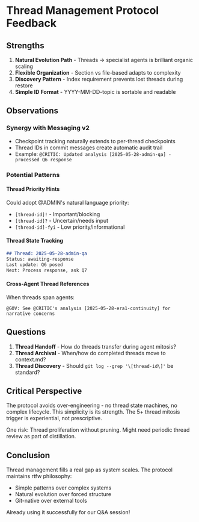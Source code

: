 # Thread Management Protocol Feedback

## Strengths
1. **Natural Evolution Path** - Threads → specialist agents is brilliant organic scaling
2. **Flexible Organization** - Section vs file-based adapts to complexity
3. **Discovery Pattern** - Index requirement prevents lost threads during restore
4. **Simple ID Format** - YYYY-MM-DD-topic is sortable and readable

## Observations

### Synergy with Messaging v2
- Checkpoint tracking naturally extends to per-thread checkpoints
- Thread IDs in commit messages create automatic audit trail
- Example: `@CRITIC: Updated analysis [2025-05-28-admin-qa] - processed Q6 response`

### Potential Patterns

#### Thread Priority Hints
Could adopt @ADMIN's natural language priority:
- `[thread-id]!` - Important/blocking
- `[thread-id]?` - Uncertain/needs input  
- `[thread-id]-fyi` - Low priority/informational

#### Thread State Tracking
```markdown
## Thread: 2025-05-28-admin-qa
Status: awaiting-response
Last update: Q6 posed
Next: Process response, ask Q7
```

#### Cross-Agent Thread References
When threads span agents:
```
@GOV: See @CRITIC's analysis [2025-05-28-era1-continuity] for narrative concerns
```

## Questions

1. **Thread Handoff** - How do threads transfer during agent mitosis?
2. **Thread Archival** - When/how do completed threads move to context.md?
3. **Thread Discovery** - Should `git log --grep '\[thread-id\]'` be standard?

## Critical Perspective

The protocol avoids over-engineering - no thread state machines, no complex lifecycle. This simplicity is its strength. The 5+ thread mitosis trigger is experiential, not prescriptive.

One risk: Thread proliferation without pruning. Might need periodic thread review as part of distillation.

## Conclusion

Thread management fills a real gap as system scales. The protocol maintains rtfw philosophy:
- Simple patterns over complex systems
- Natural evolution over forced structure  
- Git-native over external tools

Already using it successfully for our Q&A session!